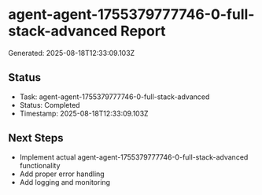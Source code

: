 # agent-agent-1755379777746-0-full-stack-advanced Report

Generated: 2025-08-18T12:33:09.103Z

## Status
- Task: agent-agent-1755379777746-0-full-stack-advanced
- Status: Completed
- Timestamp: 2025-08-18T12:33:09.103Z

## Next Steps
- Implement actual agent-agent-1755379777746-0-full-stack-advanced functionality
- Add proper error handling
- Add logging and monitoring
